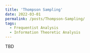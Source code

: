 ```yaml
---
title: 'Thompson Sampling'
date: 2022-03-01
permalink: /posts/Thompson-Sampling/
tags:
  - Frequentist Analysis
  - Information Theoretic Analysis
---
```


TBD

